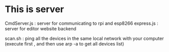 # This is server

CmdServer.js : server for communicating to rpi and esp8266
express.js : server for editor website backend

scan.sh : ping all the devices in the same local network with your computer
(execute first , and then use arp -a to get all devices list)
